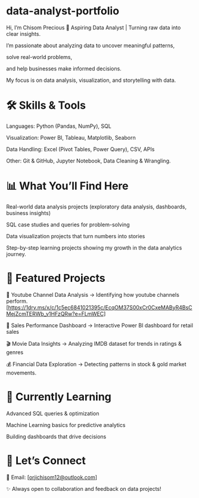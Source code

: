 # data-analyst-portfolio
Hi, I’m Chisom Precious 🔎 Aspiring Data Analyst | Turning raw data into clear insights.

I’m passionate about analyzing data to uncover meaningful patterns, 

solve real-world problems, 

and help businesses make informed decisions. 

My focus is on data analysis, visualization, and storytelling with data.


# 🛠️ Skills & Tools

Languages: Python (Pandas, NumPy), SQL

Visualization: Power BI, Tableau, Matplotlib, Seaborn

Data Handling: Excel (Pivot Tables, Power Query), CSV, APIs

Other: Git & GitHub, Jupyter Notebook, Data Cleaning & Wrangling.


# 📊 What You’ll Find Here

Real-world data analysis projects (exploratory data analysis, dashboards, business insights)

SQL case studies and queries for problem-solving

Data visualization projects that turn numbers into stories

Step-by-step learning projects showing my growth in the data analytics journey.


# 📂 Featured Projects

🏥 Youtube Channel Data Analysis → Identifying how youtube channels perform.[https://1drv.ms/x/c/1c5ec6841021395c/EcqOM37S00xCr0CxeMAByR4BsCMejZcmTERWb_v1HFzQRw?e=FLmWEC]

🛒 Sales Performance Dashboard → Interactive Power BI dashboard for retail sales

🎬 Movie Data Insights → Analyzing IMDB dataset for trends in ratings & genres

💰 Financial Data Exploration → Detecting patterns in stock & gold market movements.


# 🌱 Currently Learning

Advanced SQL queries & optimization

Machine Learning basics for predictive analytics

Building dashboards that drive decisions


# 🤝 Let’s Connect

📧 Email: [orjichisom12@outlook.com]

✨ Always open to collaboration and feedback on data projects!
